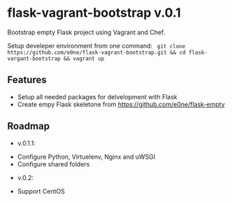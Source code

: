 flask-vagrant-bootstrap v.0.1
=======================

Bootstrap empty Flask project using Vagrant and Chef.

Setup develeper environment from one command:
``` git clone https://github.com/e0ne/flask-vagrant-bootstrap.git && cd flask-vargant-bootstrap && vagrant up```


Features
--------

* Setup all needed packages for delvelopment with Flask
* Create empy Flask skeletone from https://github.com/e0ne/flask-empty


Roadmap
-------
* v.0.1.1:
- Configure Python, Virtuelenv, Nginx and uWSGI
- Configure shared folders

* v.0.2:
- Support CentOS

